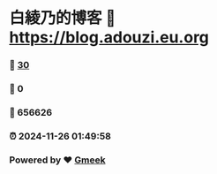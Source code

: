 # 白綾乃的博客 :link: https://blog.adouzi.eu.org 
### :page_facing_up: [30](https://blog.adouzi.eu.org/tag.html) 
### :speech_balloon: 0 
### :hibiscus: 656626 
### :alarm_clock: 2024-11-26 01:49:58 
### Powered by :heart: [Gmeek](https://github.com/Meekdai/Gmeek)
